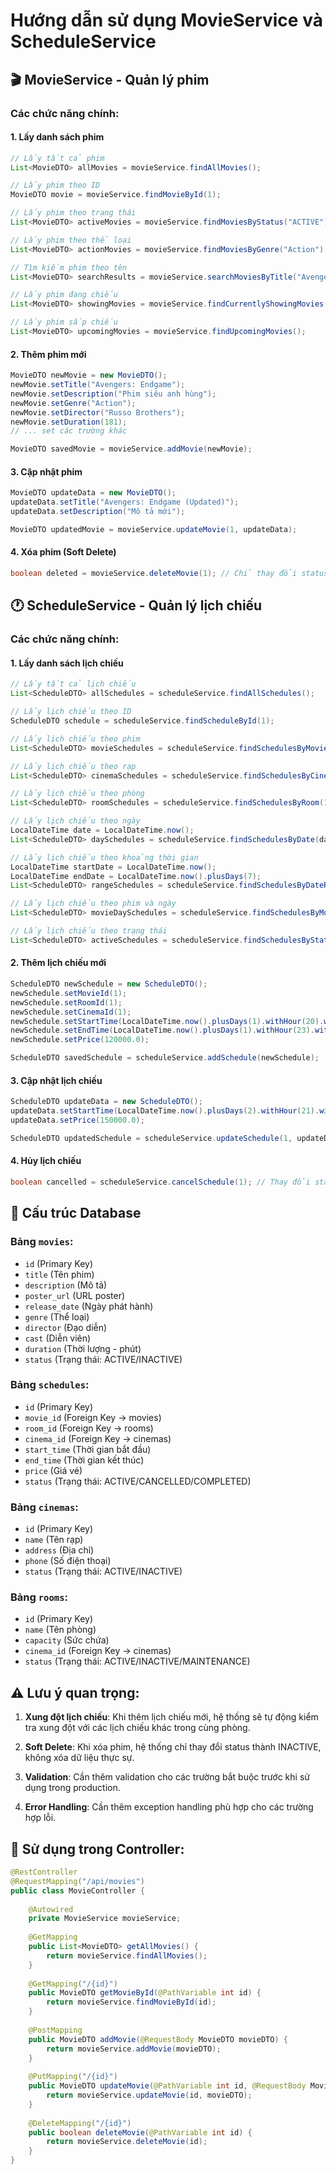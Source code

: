 # Hướng dẫn sử dụng MovieService và ScheduleService

## 🎬 MovieService - Quản lý phim

### Các chức năng chính:

#### 1. **Lấy danh sách phim**
```java
// Lấy tất cả phim
List<MovieDTO> allMovies = movieService.findAllMovies();

// Lấy phim theo ID
MovieDTO movie = movieService.findMovieById(1);

// Lấy phim theo trạng thái
List<MovieDTO> activeMovies = movieService.findMoviesByStatus("ACTIVE");

// Lấy phim theo thể loại
List<MovieDTO> actionMovies = movieService.findMoviesByGenre("Action");

// Tìm kiếm phim theo tên
List<MovieDTO> searchResults = movieService.searchMoviesByTitle("Avengers");

// Lấy phim đang chiếu
List<MovieDTO> showingMovies = movieService.findCurrentlyShowingMovies();

// Lấy phim sắp chiếu
List<MovieDTO> upcomingMovies = movieService.findUpcomingMovies();
```

#### 2. **Thêm phim mới**
```java
MovieDTO newMovie = new MovieDTO();
newMovie.setTitle("Avengers: Endgame");
newMovie.setDescription("Phim siêu anh hùng");
newMovie.setGenre("Action");
newMovie.setDirector("Russo Brothers");
newMovie.setDuration(181);
// ... set các trường khác

MovieDTO savedMovie = movieService.addMovie(newMovie);
```

#### 3. **Cập nhật phim**
```java
MovieDTO updateData = new MovieDTO();
updateData.setTitle("Avengers: Endgame (Updated)");
updateData.setDescription("Mô tả mới");

MovieDTO updatedMovie = movieService.updateMovie(1, updateData);
```

#### 4. **Xóa phim (Soft Delete)**
```java
boolean deleted = movieService.deleteMovie(1); // Chỉ thay đổi status thành INACTIVE
```

## 🕐 ScheduleService - Quản lý lịch chiếu

### Các chức năng chính:

#### 1. **Lấy danh sách lịch chiếu**
```java
// Lấy tất cả lịch chiếu
List<ScheduleDTO> allSchedules = scheduleService.findAllSchedules();

// Lấy lịch chiếu theo ID
ScheduleDTO schedule = scheduleService.findScheduleById(1);

// Lấy lịch chiếu theo phim
List<ScheduleDTO> movieSchedules = scheduleService.findSchedulesByMovie(1);

// Lấy lịch chiếu theo rạp
List<ScheduleDTO> cinemaSchedules = scheduleService.findSchedulesByCinema(1);

// Lấy lịch chiếu theo phòng
List<ScheduleDTO> roomSchedules = scheduleService.findSchedulesByRoom(1);

// Lấy lịch chiếu theo ngày
LocalDateTime date = LocalDateTime.now();
List<ScheduleDTO> daySchedules = scheduleService.findSchedulesByDate(date);

// Lấy lịch chiếu theo khoảng thời gian
LocalDateTime startDate = LocalDateTime.now();
LocalDateTime endDate = LocalDateTime.now().plusDays(7);
List<ScheduleDTO> rangeSchedules = scheduleService.findSchedulesByDateRange(startDate, endDate);

// Lấy lịch chiếu theo phim và ngày
List<ScheduleDTO> movieDaySchedules = scheduleService.findSchedulesByMovieAndDate(1, date);

// Lấy lịch chiếu theo trạng thái
List<ScheduleDTO> activeSchedules = scheduleService.findSchedulesByStatus("ACTIVE");
```

#### 2. **Thêm lịch chiếu mới**
```java
ScheduleDTO newSchedule = new ScheduleDTO();
newSchedule.setMovieId(1);
newSchedule.setRoomId(1);
newSchedule.setCinemaId(1);
newSchedule.setStartTime(LocalDateTime.now().plusDays(1).withHour(20).withMinute(0));
newSchedule.setEndTime(LocalDateTime.now().plusDays(1).withHour(23).withMinute(0));
newSchedule.setPrice(120000.0);

ScheduleDTO savedSchedule = scheduleService.addSchedule(newSchedule);
```

#### 3. **Cập nhật lịch chiếu**
```java
ScheduleDTO updateData = new ScheduleDTO();
updateData.setStartTime(LocalDateTime.now().plusDays(2).withHour(21).withMinute(0));
updateData.setPrice(150000.0);

ScheduleDTO updatedSchedule = scheduleService.updateSchedule(1, updateData);
```

#### 4. **Hủy lịch chiếu**
```java
boolean cancelled = scheduleService.cancelSchedule(1); // Thay đổi status thành CANCELLED
```

## 🔧 Cấu trúc Database

### Bảng `movies`:
- `id` (Primary Key)
- `title` (Tên phim)
- `description` (Mô tả)
- `poster_url` (URL poster)
- `release_date` (Ngày phát hành)
- `genre` (Thể loại)
- `director` (Đạo diễn)
- `cast` (Diễn viên)
- `duration` (Thời lượng - phút)
- `status` (Trạng thái: ACTIVE/INACTIVE)

### Bảng `schedules`:
- `id` (Primary Key)
- `movie_id` (Foreign Key -> movies)
- `room_id` (Foreign Key -> rooms)
- `cinema_id` (Foreign Key -> cinemas)
- `start_time` (Thời gian bắt đầu)
- `end_time` (Thời gian kết thúc)
- `price` (Giá vé)
- `status` (Trạng thái: ACTIVE/CANCELLED/COMPLETED)

### Bảng `cinemas`:
- `id` (Primary Key)
- `name` (Tên rạp)
- `address` (Địa chỉ)
- `phone` (Số điện thoại)
- `status` (Trạng thái: ACTIVE/INACTIVE)

### Bảng `rooms`:
- `id` (Primary Key)
- `name` (Tên phòng)
- `capacity` (Sức chứa)
- `cinema_id` (Foreign Key -> cinemas)
- `status` (Trạng thái: ACTIVE/INACTIVE/MAINTENANCE)

## ⚠️ Lưu ý quan trọng:

1. **Xung đột lịch chiếu**: Khi thêm lịch chiếu mới, hệ thống sẽ tự động kiểm tra xung đột với các lịch chiếu khác trong cùng phòng.

2. **Soft Delete**: Khi xóa phim, hệ thống chỉ thay đổi status thành INACTIVE, không xóa dữ liệu thực sự.

3. **Validation**: Cần thêm validation cho các trường bắt buộc trước khi sử dụng trong production.

4. **Error Handling**: Cần thêm exception handling phù hợp cho các trường hợp lỗi.

## 🚀 Sử dụng trong Controller:

```java
@RestController
@RequestMapping("/api/movies")
public class MovieController {
    
    @Autowired
    private MovieService movieService;
    
    @GetMapping
    public List<MovieDTO> getAllMovies() {
        return movieService.findAllMovies();
    }
    
    @GetMapping("/{id}")
    public MovieDTO getMovieById(@PathVariable int id) {
        return movieService.findMovieById(id);
    }
    
    @PostMapping
    public MovieDTO addMovie(@RequestBody MovieDTO movieDTO) {
        return movieService.addMovie(movieDTO);
    }
    
    @PutMapping("/{id}")
    public MovieDTO updateMovie(@PathVariable int id, @RequestBody MovieDTO movieDTO) {
        return movieService.updateMovie(id, movieDTO);
    }
    
    @DeleteMapping("/{id}")
    public boolean deleteMovie(@PathVariable int id) {
        return movieService.deleteMovie(id);
    }
} 